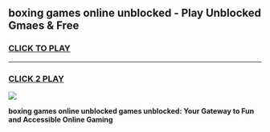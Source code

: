 
## boxing games online unblocked - Play Unblocked Gmaes & Free
<h3>
<a href="https://news.freeplayer.one?title=boxing_games_online_unblocked&ref=23F">CLICK TO PLAY</a></h3>
<hr>

<h3>
<a href="https://news.freeplayer.one?title=boxing_games_online_unblocked&ref=23F">CLICK 2 PLAY</a>
  
</h3>

<a href="https://news.freeplayer.one?title=boxing_games_online_unblocked&ref=23F/"><img src="https://clearcache.store/games.png"></a>


**boxing games online unblocked games unblocked: Your Gateway to Fun and Accessible Online Gaming**
